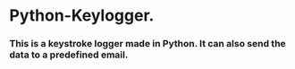 # Python-Keylogger.

### This is a keystroke logger made in Python. It can also send the data to a predefined email.